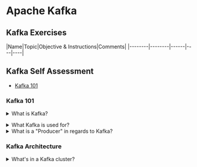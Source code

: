 # Apache Kafka

## Kafka Exercises

|Name|Topic|Objective & Instructions|Comments|
|--------|--------|------|----|----|

## Kafka Self Assessment

* [Kafka 101](#questions-kafka-101)

<a name="questions-kafka-101"></a>
### Kafka 101

<details>
<summary>What is Kafka?</summary><br><b>

[kafka.apache.org](https://kafka.apache.org): "Apache Kafka is an open-source distributed event streaming platform used by thousands of companies for high-performance data pipelines, streaming analytics, data integration, and mission-critical applications."

In other words, Kafka is a sort of distributed log where you can store events, read them and distribute them to different services and do it in high-scale and real-time.
</b></details>

<details>
<summary>What Kafka is used for?</summary><br><b>

- Real-time e-commerce
- Banking
- Health Care
- Automotive (traffic alerts, hazard alerts, ...)
- Real-time Fraud Detection
</b></details>

<details>
<summary>What is a "Producer" in regards to Kafka?</summary><br><b>

An application that publishes data to the Kafka cluster.
</b></details>

<a name="questions-kafka-architecture"></a>
### Kafka Architecture

<details>
<summary>What's in a Kafka cluster?</summary><br><b>

- Broker: a server with kafka process running on it. Such server has local storage. In a single Kafka clusters there are usually multiple brokers.
</b></details>
